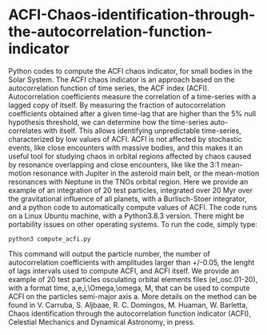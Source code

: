 # ACFI-Chaos-identification-through-the-autocorrelation-function-indicator
Python codes to compute the ACFI chaos indicator, for small bodies in the Solar System. The ACFI chaos indicator is an approach based on the autocorrelation function of time series, the ACF index (ACFI). Autocorrelation coefficients measure the correlation of a time-series with a lagged copy of itself. By measuring the fraction of autocorrelation coefficients obtained after a given time-lag that are higher than the 5% null hypothesis threshold, we can determine how the time-series auto-correlates with itself. This allows identifying unpredictable time-series, characterized by low values of ACFI. ACFI is not affected by stochastic events, like close encounters with massive bodies, and this makes it an useful tool for studying chaos in orbital regions affected by chaos caused by resonance overlapping and close encounters, like like the 3:1 mean-motion resonance with Jupiter in the asteroid main belt, or the mean-motion resonances with Neptune in the TNOs orbital  region.
Here we provide an example of an integration of 20 test particles, integrated over 20 Myr over the gravitational influence of all planets, with a Burlisch-Stoer integrator, and a python code to automatically compute values of ACFI.  The code runs on a Linux Ubuntu machine, with a Python3.8.3 version. There might be portability issues on other operating systems.  To run the code, simply type:

```
python3 compute_acfi.py
```

This command will output the particle number, the number of autocorrelation coefficients with amplitudes larger than +/-0.05, the lenght of lags intervals used to compute ACFI, and ACFI itself.  We provide an example of 20 test particles osculating orbital elements files (el_osc.01-20), with a format time, a,e,i,\Omega,\omega, M, that can be used to compute ACFI on the particles semi-major axis a.  More details on the method can be found in V. Carruba, S. Aljbaae, R. C. Domingos, M. Huaman, W. Barletta, Chaos identification through the autocorrelation function indicator (ACFI), Celestial Mechanics and Dynamical Astronomy, in press.
